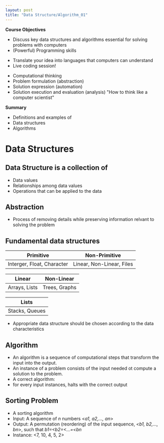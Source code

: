 ```yaml
---
layout: post
title: "Data Structure/Algorithm_01"
---
```

**Course Objectives**
- Discuss key data structures and algorithms essential for solving problems with computers
- (Powerful) Programming skills
 + Translate your idea into languages that computers can understand
 + Live coding session!
- Computational thinking
 - Problem formulation (abstraction)
 - Solution expression (automation)
 - Solution execution and evaluation (analysis)
"How to think like a computer scientist"

**Summary**
- Definitions and examples of 
 - Data structures
 - Algorithms

# **Data Structures**
## Data Structure is a collection of 
- Data values
- Relationships among data values
- Operations that can be applied to the data
## Abstraction
- Process of removing details while preserving information relvant to solving the problem
## Fundamental data structures
| Primitive | Non-Primitive |
|----------|-------|
| Interger, Float, Character | Linear, Non-Linear, Files |

| Linear  | Non-Linear|
|-------|----|
|Arrays, Lists | Trees, Graphs|

|Lists| 
|------|
|Stacks, Queues|

- Appropriate data structure should be chosen according to the data characteristics
## Algorithm
- An algorithm is a sequence of computational steps that transform the input into the output.
- An instance of a problem consists of the input needed ot compute a solution to the problem.
 - A correct algorithm:
 - for every input instances, halts with the correct output
## Sorting Problem
- A sorting algorithm
 - Input: A sequence of _n_ numbers <_a1, a2,..., an_>
 - Output: A permutation (reordering) of the input sequence,
<_b1, b2,..., bn_>, such that _b1=<b2=<...=<bn_
 - Instance: <7, 10, 4, 5, 2>
